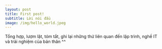 ```yaml
---
layout: post
title: First post!
subtitle: Lời nói đầu
image: /img/hello_world.jpeg
---
```


Tổng hợp, lượm lặt, tóm tắt, ghi lại những thứ liên quan đến lập trình, nghề  IT và trải nghiệm của bản thân ^^